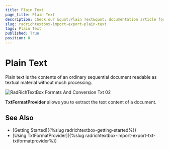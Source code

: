 ```yaml
---
title: Plain Text
page_title: Plain Text
description: Check our &quot;Plain Text&quot; documentation article for the RadRichTextBox WPF control.
slug: radrichtextbox-import-export-plain-text
tags: Plain Text
published: True
position: 0
---
```


# Plain Text 

Plain text is the contents of an ordinary sequential document readable as textual material without much processing.
 
![RadRichTextBox Formats And Conversion Txt 02](images/RadRichTextBox_Formats_And_Conversion_Txt_02.png)

__TxtFormatProvider__ allows you to extract the text content of a document.

## See Also

 * [Getting Started]({%slug radrichtextbox-getting-started%})
 * [Using TxtFormatProvider]({%slug radrichtextbox-import-export-txt-txtformatprovider%})